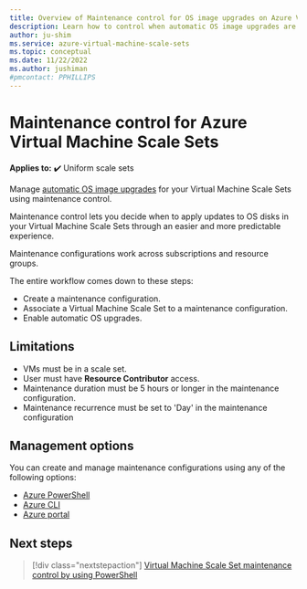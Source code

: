 ```yaml
---
title: Overview of Maintenance control for OS image upgrades on Azure Virtual Machine Scale Sets
description: Learn how to control when automatic OS image upgrades are rolled out to your Azure Virtual Machine Scale Sets using Maintenance control.
author: ju-shim
ms.service: azure-virtual-machine-scale-sets
ms.topic: conceptual
ms.date: 11/22/2022
ms.author: jushiman
#pmcontact: PPHILLIPS
---
```


# Maintenance control for Azure Virtual Machine Scale Sets 

**Applies to:** :heavy_check_mark: Uniform scale sets

Manage [automatic OS image upgrades](../virtual-machine-scale-sets/virtual-machine-scale-sets-automatic-upgrade.md) for your Virtual Machine Scale Sets using maintenance control.

Maintenance control lets you decide when to apply updates to OS disks in your Virtual Machine Scale Sets through an easier and more predictable experience. 

Maintenance configurations work across subscriptions and resource groups.

The entire workflow comes down to these steps: 
- Create a maintenance configuration.
- Associate a Virtual Machine Scale Set to a maintenance configuration.
- Enable automatic OS upgrades.


## Limitations

- VMs must be in a scale set.
- User must have **Resource Contributor** access.
- Maintenance duration must be 5 hours or longer in the maintenance configuration.
- Maintenance recurrence must be set to 'Day' in the maintenance configuration


## Management options

You can create and manage maintenance configurations using any of the following options:

- [Azure PowerShell](virtual-machine-scale-sets-maintenance-control-powershell.md)
- [Azure CLI](virtual-machine-scale-sets-maintenance-control-cli.md)
- [Azure portal](virtual-machine-scale-sets-maintenance-control-portal.md)


## Next steps

> [!div class="nextstepaction"]
> [Virtual Machine Scale Set maintenance control by using PowerShell](virtual-machine-scale-sets-maintenance-control-powershell.md)
